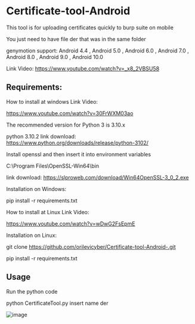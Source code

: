 # Certificate-tool-Android
This tool is for uploading certificates quickly to burp suite on mobile

You just need to have file der that was in the same folder

genymotion support:
Android 4.4 , Android 5.0 , Android 6.0 , Android 7.0 , Android 8.0 , Android 9.0 , Android 10.0 

Link Video:
https://www.youtube.com/watch?v=_x8_2VBSU58

Requirements:
------------------------------------------------------

How to install at windows Link Video: 

https://www.youtube.com/watch?v=30FrWXM03ao

The recommended version for Python 3 is 3.10.x


python 3.10.2
link download: https://www.python.org/downloads/release/python-3102/

Install openssl and then insert it into environment variables

C:\Program Files\OpenSSL-Win64\bin

link download: https://slproweb.com/download/Win64OpenSSL-3_0_2.exe

Installation on Windows:

pip install -r requirements.txt

How to install at Linux Link Video: 

https://www.youtube.com/watch?v=wDwG2FsEpmE

Installation on Linux:

git clone https://github.com/orilevicyber/Certificate-tool-Android-.git

pip install -r requirements.txt





Usage
------------------------------------------------------
Run the python code

python CertificateTool.py insert name der

![image](https://user-images.githubusercontent.com/101058837/156934040-14cf3f8b-55d3-4c58-a7db-67b41afc1644.png)
